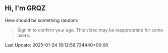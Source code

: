 ## Hi, I'm GRQZ
Here should be something random:  
> Sign in to confirm your age. This video may be inappropriate for some users.


Last Update: 2025-01-24 18:12:56.734440+00:00
